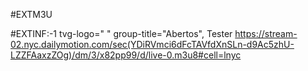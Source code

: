 #EXTM3U

#EXTINF:-1 tvg-logo=" " group-title="Abertos", Tester
https://stream-02.nyc.dailymotion.com/sec(YDiRVmci6dFcTAVfdXnSLn-d9Ac5zhU-LZZFAaxzZOg)/dm/3/x82pp99/d/live-0.m3u8#cell=lnyc
